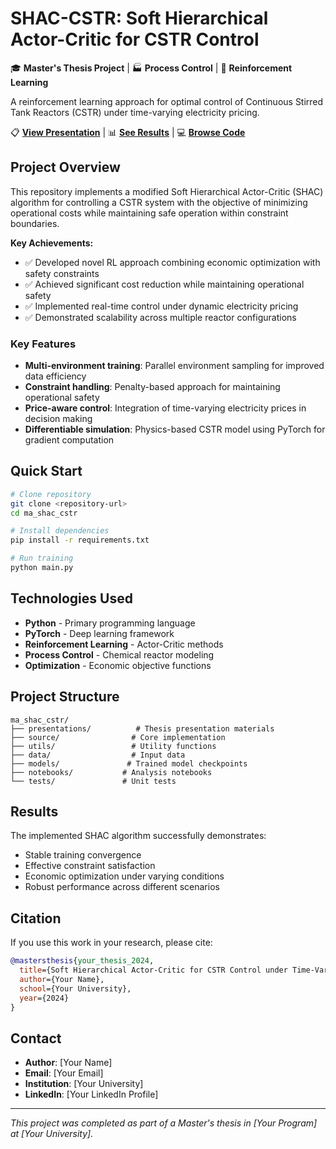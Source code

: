# SHAC-CSTR: Soft Hierarchical Actor-Critic for CSTR Control

🎓 **Master's Thesis Project** | 🏭 **Process Control** | 🤖 **Reinforcement Learning**

A reinforcement learning approach for optimal control of Continuous Stirred Tank Reactors (CSTR) under time-varying electricity pricing.

📋 **[View Presentation](presentations/)** | 📊 **[See Results](results/)** | 💻 **[Browse Code](source/)**

## Project Overview

This repository implements a modified Soft Hierarchical Actor-Critic (SHAC) algorithm for controlling a CSTR system with the objective of minimizing operational costs while maintaining safe operation within constraint boundaries.

**Key Achievements:**
- ✅ Developed novel RL approach combining economic optimization with safety constraints
- ✅ Achieved significant cost reduction while maintaining operational safety
- ✅ Implemented real-time control under dynamic electricity pricing
- ✅ Demonstrated scalability across multiple reactor configurations

### Key Features

- **Multi-environment training**: Parallel environment sampling for improved data efficiency
- **Constraint handling**: Penalty-based approach for maintaining operational safety
- **Price-aware control**: Integration of time-varying electricity prices in decision making
- **Differentiable simulation**: Physics-based CSTR model using PyTorch for gradient computation

## Quick Start

```bash
# Clone repository
git clone <repository-url>
cd ma_shac_cstr

# Install dependencies
pip install -r requirements.txt

# Run training
python main.py
```

## Technologies Used

- **Python** - Primary programming language
- **PyTorch** - Deep learning framework
- **Reinforcement Learning** - Actor-Critic methods
- **Process Control** - Chemical reactor modeling
- **Optimization** - Economic objective functions

## Project Structure

```
ma_shac_cstr/
├── presentations/          # Thesis presentation materials
├── source/                # Core implementation
├── utils/                 # Utility functions
├── data/                  # Input data
├── models/               # Trained model checkpoints
├── notebooks/           # Analysis notebooks
└── tests/               # Unit tests
```

## Results

The implemented SHAC algorithm successfully demonstrates:
- Stable training convergence
- Effective constraint satisfaction
- Economic optimization under varying conditions
- Robust performance across different scenarios

## Citation

If you use this work in your research, please cite:

```bibtex
@mastersthesis{your_thesis_2024,
  title={Soft Hierarchical Actor-Critic for CSTR Control under Time-Varying Electricity Pricing},
  author={Your Name},
  school={Your University},
  year={2024}
}
```

## Contact

- **Author**: [Your Name]
- **Email**: [Your Email]
- **Institution**: [Your University]
- **LinkedIn**: [Your LinkedIn Profile]

---

*This project was completed as part of a Master's thesis in [Your Program] at [Your University].*